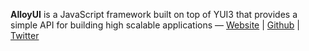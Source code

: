 **AlloyUI** is a JavaScript framework built on top of YUI3 that provides a simple API for building high scalable applications &mdash; [Website](http://alloyui.com/) | [Github](http://github.com/liferay/alloy-ui) | [Twitter](http://twitter.com/alloyui)